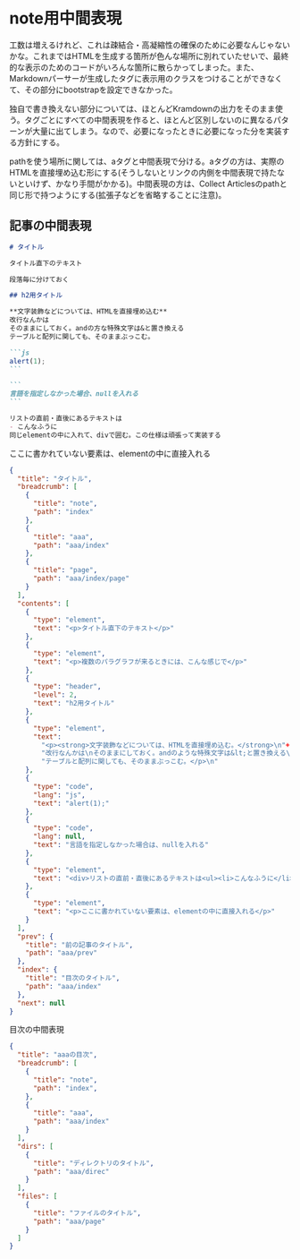 # note用中間表現

工数は増えるけれど、これは疎結合・高凝縮性の確保のために必要なんじゃないかな。これまではHTMLを生成する箇所が色んな場所に別れていたせいで、最終的な表示のためのコードがいろんな箇所に散らかってしまった。また、Markdownパーサーが生成したタグに表示用のクラスをつけることができなくて、その部分にbootstrapを設定できなかった。

独自で書き換えない部分については、ほとんどKramdownの出力をそのまま使う。タグごとにすべての中間表現を作ると、ほとんど区別しないのに異なるパターンが大量に出てしまう。なので、必要になったときに必要になった分を実装する方針にする。

pathを使う場所に関しては、aタグと中間表現で分ける。aタグの方は、実際のHTMLを直接埋め込む形にする(そうしないとリンクの内側を中間表現で持たないといけず、かなり手間がかかる)。中間表現の方は、Collect Articlesのpathと同じ形で持つようにする(拡張子などを省略することに注意)。

## 記事の中間表現
````md
# タイトル

タイトル直下のテキスト

段落毎に分けておく

## h2用タイトル

**文字装飾などについては、HTMLを直接埋め込む**
改行なんかは
そのままにしておく。andの方な特殊文字は&と置き換える
テーブルと配列に関しても、そのままぶっこむ。

```js
alert(1);
```

```
言語を指定しなかった場合、nullを入れる
```

リストの直前・直後にあるテキストは
- こんなふうに
同じelementの中に入れて、divで囲む。この仕様は頑張って実装する
````

ここに書かれていない要素は、elementの中に直接入れる

```json
{
  "title": "タイトル",
  "breadcrumb": [
    {
      "title": "note",
      "path": "index"
    },
    {
      "title": "aaa",
      "path": "aaa/index"
    },
    {
      "title": "page",
      "path": "aaa/index/page"
    }
  ],
  "contents": [
    {
      "type": "element",
      "text": "<p>タイトル直下のテキスト</p>"
    },
    {
      "type": "element",
      "text": "<p>複数のパラグラフが来るときには、こんな感じで</p>"
    },
    {
      "type": "header",
      "level": 2,
      "text": "h2用タイトル"
    },
    {
      "type": "element",
      "text":
        "<p><strong>文字装飾などについては、HTMLを直接埋め込む。</strong>\n"+
        "改行なんかは\nそのままにしておく。andのような特殊文字は&lt;と置き換える\n"+
        "テーブルと配列に関しても、そのままぶっこむ。</p>\n"
    },
    {
      "type": "code",
      "lang": "js",
      "text": "alert(1);"
    },
    {
      "type": "code",
      "lang": null,
      "text": "言語を指定しなかった場合は、nullを入れる"
    },
    {
      "type": "element",
      "text": "<div>リストの直前・直後にあるテキストは<ul><li>こんなふうに</li></ul>同じelementの中に入れて、divで囲む。この仕様は頑張って実装する</div>"
    },
    {
      "type": "element",
      "text": "<p>ここに書かれていない要素は、elementの中に直接入れる</p>"
    }
  ],
  "prev": {
    "title": "前の記事のタイトル",
    "path": "aaa/prev"
  },
  "index": {
    "title": "目次のタイトル",
    "path": "aaa/index"
  },
  "next": null
}
```

目次の中間表現
```json
{
  "title": "aaaの目次",
  "breadcrumb": [
    {
      "title": "note",
      "path": "index",
    },
    {
      "title": "aaa",
      "path": "aaa/index"
    }
  ],
  "dirs": [
    {
      "title": "ディレクトリのタイトル",
      "path": "aaa/direc"
    }
  ],
  "files": [
    {
      "title": "ファイルのタイトル",
      "path": "aaa/page"
    }
  ]
}
```
